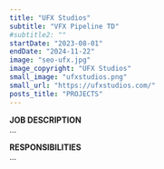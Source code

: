 ```yaml
---
title: "UFX Studios"
subtitle: "VFX Pipeline TD"
#subtitle2: ""
startDate: "2023-08-01"
endDate: "2024-11-22"
image: "seo-ufx.jpg"
image_copyright: "UFX Studios"
small_image: "ufxstudios.png"
small_url: "https://ufxstudios.com/"
posts_title: "PROJECTS"
---
```


<b>JOB DESCRIPTION</b><br>
...

<b>RESPONSIBILITIES</b><br>
...
